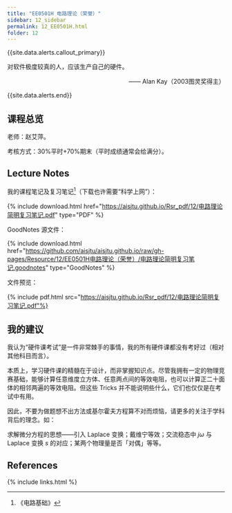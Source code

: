 ```yaml
---
title: "EE0501H 电路理论（荣誉）"
sidebar: 12_sidebar
permalink: 12_EE0501H.html
folder: 12
---
```


{{site.data.alerts.callout_primary}}
<p>对软件极度较真的人，应该生产自己的硬件。</p>
<p align="right">—— Alan Kay（2003图灵奖得主）</p>

{{site.data.alerts.end}}

## 课程总览

老师：赵艾萍。

考核方式：30%平时+70%期末（平时成绩通常会给满分）。

## Lecture Notes

我的课程笔记及复习笔记[^1]（下载也许需要“科学上网”）：

{% include download.html href="https://aisjtu.github.io/Rsr_pdf/12/电路理论简明复习笔记.pdf" type="PDF" %}

GoodNotes 源文件：

{% include download.html href="https://github.com/aisjtu/aisjtu.github.io/raw/gh-pages/Resource/12/EE0501H电路理论（荣誉）/电路理论简明复习笔记.goodnotes" type="GoodNotes" %}

文件预览：

{% include pdf.html src="https://aisjtu.github.io/Rsr_pdf/12/电路理论简明复习笔记.pdf"%}

## 我的建议

我认为“硬件课考试”是一件非常棘手的事情，我的所有硬件课都没有考好过（相对其他科目而言）。

本质上，学习硬件课的精髓在于设计，而非掌握知识点。尽管我拥有一定的物理竞赛基础，能够计算任意维度立方体、任意两点间的等效电阻，也可以计算正二十面体的相邻两遍的等效电阻。但这些 Tricks 并不能说明些什么，它们也仅仅是在考试中有用。

因此，不要为做题想不出方法或基尔霍夫方程算不对而烦恼，请更多的关注于学科背后的理念。如：

求解微分方程的思想——引入 Laplace 变换；戴维宁等效；交流稳态中 $j\omega$ 与 Laplace 变换 $s$ 的对应；某两个物理量是否「对偶」等等。

## References

[^1]: 《电路基础》

{% include links.html %}
